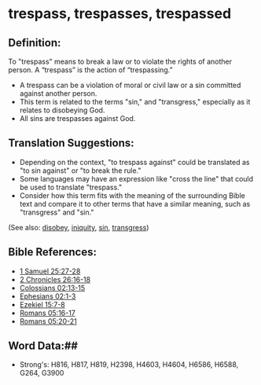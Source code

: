 # trespass, trespasses, trespassed #

## Definition: ##

To "trespass" means to break a law or to violate the rights of another person. A “trespass” is the action of “trespassing.”

* A trespass can be a violation of moral or civil law or a sin committed against another person.
* This term is related to the terms "sin," and "transgress," especially as it relates to disobeying God.
* All sins are trespasses against God.

## Translation Suggestions: ##

* Depending on the context, "to trespass against" could be translated as "to sin against" or "to break the rule."
* Some languages may have an expression like "cross the line" that could be used to translate "trespass."
* Consider how this term fits with the meaning of the surrounding Bible text and compare it to other terms that have a similar meaning, such as "transgress" and "sin."

(See also: [disobey](../other/disobey.md), [iniquity](../kt/iniquity.md), [sin](../kt/sin.md), [transgress](../kt/transgression.md))

## Bible References: ##

* [1 Samuel 25:27-28](rc://en/tn/help/1sa/25/27)
* [2 Chronicles 26:16-18](rc://en/tn/help/2ch/26/16)
* [Colossians 02:13-15](rc://en/tn/help/col/02/13)
* [Ephesians 02:1-3](rc://en/tn/help/eph/02/01)
* [Ezekiel 15:7-8](rc://en/tn/help/ezk/15/07)
* [Romans 05:16-17](rc://en/tn/help/rom/05/16)
* [Romans 05:20-21](rc://en/tn/help/rom/05/20)


## Word Data:##

* Strong's: H816, H817, H819, H2398, H4603, H4604, H6586, H6588, G264, G3900

